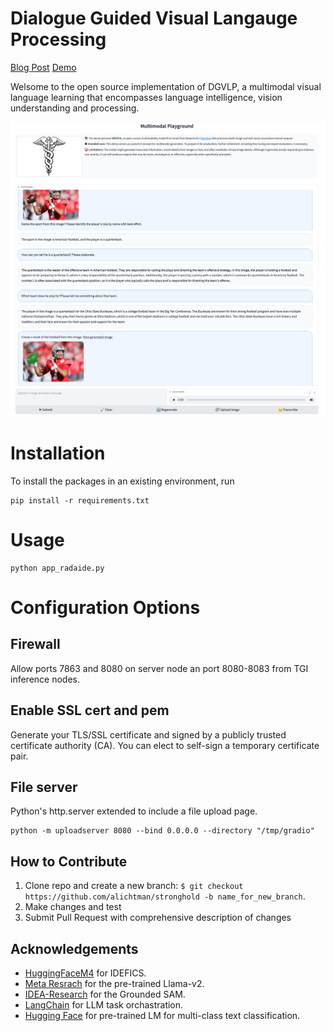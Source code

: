 # Dialogue Guided Visual Langauge Processing

[Blog Post]() [Demo](https://radaide.cavatar.info:7863)

Welsome to the open source implementation of DGVLP, a multimodal visual language learning  that encompasses language intelligence, vision understanding and processing. 

![Image](img/dgvlp_readme.png)

# Installation
To install the packages in an existing environment, run 
```
pip install -r requirements.txt
```

# Usage

```
python app_radaide.py
```

# Configuration Options

## Firewall

Allow ports 7863 and 8080 on server node an port 8080-8083 from TGI inference nodes.

## Enable SSL cert and pem

Generate your TLS/SSL certificate and signed by a publicly trusted certificate authority (CA). You can elect to self-sign a temporary certificate pair.


## File server
Python's http.server extended to include a file upload page.
```
python -m uploadserver 8080 --bind 0.0.0.0 --directory "/tmp/gradio"
```

**How to Contribute**
---

1. Clone repo and create a new branch: `$ git checkout https://github.com/alichtman/stronghold -b name_for_new_branch`.
2. Make changes and test
3. Submit Pull Request with comprehensive description of changes


**Acknowledgements**
---

+ [HuggingFaceM4](https://huggingface.co/HuggingFaceM4) for IDEFICS.
+ [Meta Resrach](https://huggingface.co/meta-llama) for the pre-trained Llama-v2.
+ [IDEA-Research](https://github.com/IDEA-Research/Grounded-Segment-Anything) for the Grounded SAM.
+ [LangChain](https://www.langchain.com/) for LLM task orchastration.
+ [Hugging Face](https://huggingface.co/distilbert-base-uncased-finetuned-sst-2-english) for pre-trained LM for multi-class text classification.
